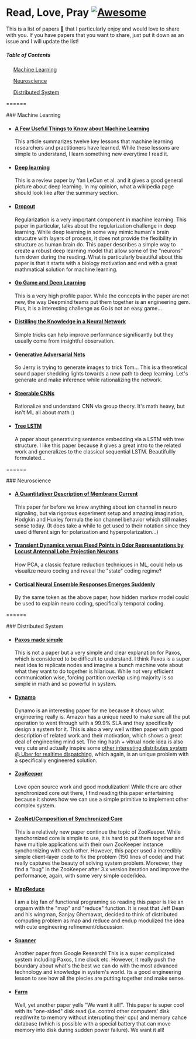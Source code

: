 # Read, Love, Pray  [![Awesome](https://cdn.rawgit.com/sindresorhus/awesome/d7305f38d29fed78fa85652e3a63e154dd8e8829/media/badge.svg)](https://github.com/sindresorhus/awesome)

This is a list of papers :bookmark_tabs: that I particularly enjoy and would love to share with you. If you have papers that you want to share, just put it down as an issue and I will update the list!

##### Table of Contents  
&nbsp;&nbsp;&nbsp;&nbsp;&nbsp;[Machine Learning](#machine-learning)  

&nbsp;&nbsp;&nbsp;&nbsp;&nbsp;[Neuroscience](#neuroscience)

&nbsp;&nbsp;&nbsp;&nbsp;&nbsp;[Distributed System](#distributed-system) 

======

<a name="machine-learning"/>
### Machine Learning

* #### [A Few Useful Things to Know about Machine Learning](https://github.com/WesleyyC/Read-Love-Pray/blob/master/a-few-useful-things-to-know-about-machine-learning.pdf)

  This article summarizes twelve key lessons that machine learning researchers and practitioners have learned. While these lessons are simple to understand, I learn something new everytime I read it.


* #### [Deep learning](https://github.com/WesleyyC/Read-Love-Pray/blob/master/deep-learning.pdf)

  This is a review paper by Yan LeCun et al. and it gives a good general picture about deep learning. In my opinion, what a wikipedia page should look like after the summary section.
  
* #### [Dropout](https://github.com/WesleyyC/Read-Love-Pray/blob/master/dropout.pdf)

  Regularization is a very important component in machine learning. This paper in particular, talks about the regularization challenge in deep learning. While deep learning in some way mimic human's brain strucutre with layers of process, it does not provide the flexibility in structure as human brain do. This paper describes a simple way to create a robust deep learning model that allow some of the "neurons" turn down during the reading. What is particularly beautiful about this paper is that it starts with a biology motivation and end with a great mathmatical solution for machine learning.
  
* #### [Go Game and Deep Learning](https://github.com/WesleyyC/Read-Love-Pray/blob/master/mastering-the-game-of-Go-with-deep-neural-networks-and-tree-search.pdf)

  This is a very high profile paper. While the concepts in the paper are not new, the way Deepmind teams put them together is an engineering gem. Plus, it is a interesting challenge as Go is not an easy game...

* #### [Distilling the Knowledge in a Neural Network](https://github.com/WesleyyC/Read-Love-Pray/blob/master/Distilling%20the%20Knowledge%20in%20a%20Neural%20Network.pdf)

  Simple tricks can help improve performance significantly but they usually come from insightful observation.

* #### [Generative Adversarial Nets](https://github.com/WesleyyC/Read-Love-Pray/blob/master/GAN.pdf)

  So Jerry is trying to generate images to trick Tom... This is a theoretical sound paper shedding lights towards a new path to deep learning. Let's generate and make inference while rationalizing the network.

* #### [Steerable CNNs](https://github.com/WesleyyC/Read-Love-Pray/blob/master/Steerable%20CNNs.pdf)

  Rationalize and understand CNN via group theory. It's math heavy, but isn't ML all about math :)

* #### [Tree LSTM](https://github.com/WesleyyC/Read-Love-Pray/blob/master/Tree%20LSTM.pdf)

  A paper about generativing sentence embedding via a LSTM with tree structure. I like this paper because it gives a great intro to the related work and generalizes to the classical sequential LSTM. Beautifullly formulated...
  
======  

<a name="neuroscience"/>
### Neuroscience

* #### [A Quantitativer Description of Membrane Current](https://github.com/WesleyyC/Read-Love-Pray/blob/master/A%20Quantitativer%20Description%20of%20Membrane%20Current%20and%20its%20Application%20to%20Conduction%20and%20Excitation%20in%20Nerve.pdf)

  This paper far before we knew anything about ion channel in neuro signaling, but via rigorous experiment setup and amazing imagination, Hodgkin and Huxley formula the ion channel behavior which still makes sense today. (It does take a while to get used to their notation since they used different sign for polarization and hyperpolarization...)
  
* #### [Transient Dynamics versus Fixed Points in Odor Representations by Locust Antennal Lobe Projection Neurons](https://github.com/WesleyyC/Read-Love-Pray/blob/master/Transient%20Dynamics%20versus%20Fixed%20Points%20in%20Odor%20Representations%20by%20Locust%20Antennal%20Lobe%20Projection%20Neurons.pdf)

  How PCA, a classic feature reduction techniques in ML, could help us visualize neuro coding and reveal the "state" coding regime?
  
* #### [Cortical Neural Ensemble Responses Emerges Suddenly](https://github.com/WesleyyC/Read-Love-Pray/blob/master/Cortical%20Neural%20Ensemble%20Responses%20Emerges%20Suddenly.pdf)

  By the same token as the above paper, how hidden markov model could be used to explain neuro coding, specifically temporal coding.

======  

<a name="distributed-system"/>
### Distributed System

* #### [Paxos made simple](https://github.com/WesleyyC/Read-Love-Pray/blob/master/paxos.pdf)

  This is not a paper but a very simple and clear explanation for Paxos, which is considered to be difficult to understand. I think Paxos is a super neat idea to replicate nodes and imagine a bunch machine vote about what they want to do together is hilarious. While not very efficient communication wise, forcing partition overlap using majority is so simple in math and so powerful in system.
  
* #### [Dynamo](https://github.com/WesleyyC/Read-Love-Pray/blob/master/dynamo.pdf)

  Dynamo is an interesting paper for me because it shows what engineering really is. Amazon has a unique need to make sure all the put operation to went through with a 99.9% SLA and they specifically design a system for it. This is also a very well written paper with good description of related work and their motivation, which shows a great deal of engineering mind set. The ring hash + vitrual node idea is also very cute and actually inspire some [other interesting distributes system @ Uber for realtime dispatching](https://eng.uber.com/intro-to-ringpop/), which again, is an unique problem with a specifically engineered solution.
  
* #### [ZooKeeper](https://github.com/WesleyyC/Read-Love-Pray/blob/master/zookeeper.pdf)

  Love open source work and good modulization! While there are other synchronized core out there, I find reading this paper entertaining because it shows how we can use a simple primitive to implement other complex system.
  
* #### [ZooNet/Composition of Synchronized Core](https://github.com/WesleyyC/Read-Love-Pray/blob/master/modular-composition-of-coordination-services.pdf)

  This is a relatively new paper continue the topic of ZooKeeper. While synchornized core is simple to use, it is hard to put them together and have multiple applications with their own ZooKeeper instance synchornizing with each other. However, this paper used a incredibly simple client-layer code to fix the problem (150 lines of code) and that really captures the beauty of solving system problem. Moreover, they find a "bug" in the ZooKeeper after 3.x version iteration and improve the performance, again, with some very simple code/idea.
  
* #### [MapReduce](https://github.com/WesleyyC/Read-Love-Pray/blob/master/mapreduce.pdf)

  I am a big fan of functional programing so reading this paper is like an orgasm with the "map" and "reduce" function. It is neat that Jeff Dean and his wingman, Sanjay Ghemawat, decided to think of distributed computing problem as map and reduce and endup modulized the idea with cute engineering refinement/discussion.

* #### [Spanner](https://github.com/WesleyyC/Read-Love-Pray/blob/master/spanner.pdf)

  Another paper from Google Research! This is a super complicated system including Paxos, time clock etc. However, it really push the boundary about what's the best we can do with the most advanced technology and knowledge in system's world. Its a good engineering lesson to see how all the piecies are putting together and make sense.
  
* #### [Farm](https://github.com/WesleyyC/Read-Love-Pray/blob/master/farm.pdf)

  Well, yet another paper yells "We want it all!". This paper is super cool with its "one-sided" disk read (i.e. control other computers' disk read/write to memory without interupting their cpu) and memory cahce database (which is possible with a special battery that can move memory into disk during sudden power failure). We want it all!

  
